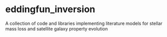 # eddingfun_inversion
A collection of code and libraries implementing literature models for stellar mass loss and satellite galaxy property evolution
